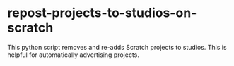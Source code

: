 # repost-projects-to-studios-on-scratch
This python script removes and re-adds Scratch projects to studios. This is helpful for automatically advertising projects.
